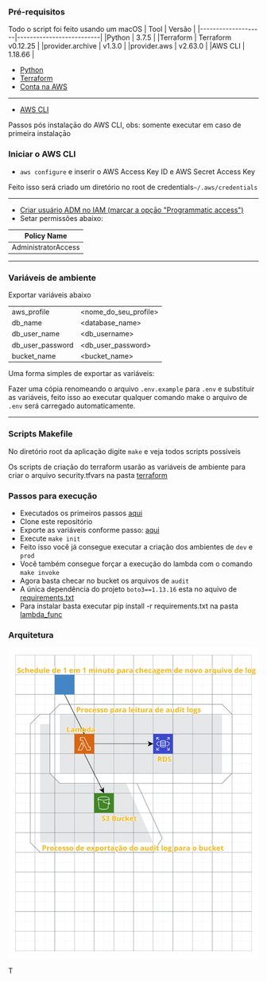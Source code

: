 ### Pré-requisitos
Todo o script foi feito usando um macOS
<a name="first"></a>
|        Tool        |       Versão             |
|--------------------|--------------------------|
|Python              |       3.7.5              |
|Terraform           | Terraform v0.12.25       |
|provider.archive    | v1.3.0                   |
|provider.aws        | v2.63.0                  |
|AWS CLI             | 1.18.66                  |

- [Python](https://www.python.org/downloads/)
- [Terraform](https://www.terraform.io/downloads.html)
- [Conta na AWS](https://console.aws.amazon.com/)
---
- [AWS CLI](https://docs.aws.amazon.com/cli/latest/userguide/install-macos.html)

Passos pós instalaçāo do AWS CLI, obs: somente executar em caso de primeira instalaçāo

### Iniciar o AWS CLI

- `aws configure` e  inserir o AWS Access Key ID e AWS Secret Access Key

Feito isso será criado um diretório no root de credentials`~/.aws/credentials`


---

- [Criar usuário ADM no IAM (marcar a opçāo "Programmatic access")](https://console.aws.amazon.com/iam/home#/users$new?step=details)
- Setar permissões abaixo:

Policy Name|
| -------------             |
|AdministratorAccess        |
---

### <a name="envs">Variáveis de ambiente</a>

Exportar variáveis abaixo

|                    |                          |
|--------------------|--------------------------|
|aws_profile         | <nome_do_seu_profile>    |
|db_name             | <database_name>          |
|db_user_name        | <db_username>            |
|db_user_password    | <db_user_password>       |
|bucket_name         | <bucket_name>            |

Uma forma simples de exportar as variáveis:

Fazer uma cópia renomeando o arquivo `.env.example` para `.env` e substituir as variáveis, feito isso ao executar qualquer comando make <command> o arquivo de `.env` será carregado automaticamente.

---

### Scripts Makefile
No diretório root da aplicação digite `make` e veja todos scripts possíveis

Os scripts de criação do terraform usarão as variáveis de ambiente para criar o arquivo security.tfvars na pasta [terraform](terraform/aws)

### Passos para execução

* Executados os primeiros passos [aqui](#first)
* Clone este repositório
* Exporte as variáveis conforme passo: [aqui](#envs)
* Execute `make init`
* Feito isso você já consegue executar a criação dos ambientes de `dev`  e `prod`
* Você também consegue forçar a execução do lambda com o comando `make invoke`
* Agora basta checar no bucket os arquivos de `audit`
* A única dependência do projeto `boto3==1.13.16` esta no aquivo de [requirements.txt](lambda_func/requirements.txt)
* Para instalar basta executar pip install -r requirements.txt na pasta [lambda_func](lambda_func)


### Arquitetura

![arch](docs/arch.png)

T
